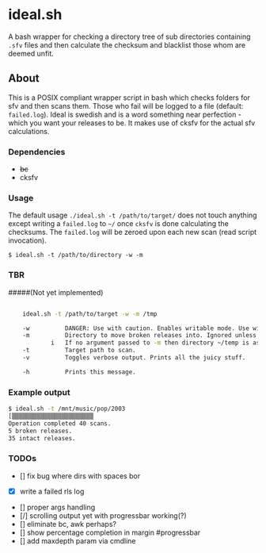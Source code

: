 # ideal.sh
A bash wrapper for checking a directory tree of sub directories containing `.sfv` files and then calculate the checksum and blacklist those whom are deemed unfit. 

## About
This is a POSIX compliant wrapper script in bash which checks folders for sfv and then scans them. Those
who fail will be logged to a file (default: `failed.log`). Ideal is swedish and is a word something near
perfection - which you want your releases to be. It makes use of cksfv for the actual sfv calculations.

### Dependencies

* ~~bc~~
* cksfv

### Usage
The default usage `./ideal.sh -t /path/to/target/` does not touch anything except writing a `failed.log` to `~/` once `cksfv` is done calculating the checksums. The `failed.log` will be zeroed upon each new scan (read script invocation).

`$ ideal.sh -t /path/to/directory -w -m`

### TBR
#####(Not yet implemented)

```bash

	ideal.sh -t /path/to/target -w -m /tmp

	-w			DANGER: Use with caution. Enables writable mode. Use with --move. 
	-m			Directory to move broken releases into. Ignored unless -w is supplied.
			i	If no argument passed to -m then directory ~/temp is assumed for moving the broken folders to.
	-t			Target path to scan.
	-v			Toggles verbose output. Prints all the juicy stuff.

	-h			Prints this message.

```

### Example output
```bash
$ ideal.sh -t /mnt/music/pop/2003
[▒▒▒▒▒▒▒▒▒▒▒▒▒▒▒▒▒▒▒▒▒▒▒                                                       ]
Operation completed 40 scans.
5 broken releases.
35 intact releases.
```

### TODOs

* [] fix bug where dirs with spaces bor
* [x] write a failed rls log
* [] proper args handling
* [/] scrolling output yet with progressbar working(?)
* [] eliminate bc, awk perhaps?
* [] show percentage completion in margin #progressbar
* [] add maxdepth param via cmdline
